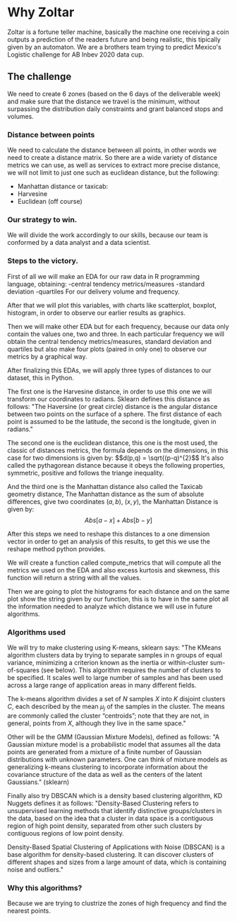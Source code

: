 # Why Zoltar
Zoltar is a fortune teller machine, basically the machine one receiving a coin outputs a prediction of the readers future and being realistic, this tipically given by an automaton. We are a brothers team trying to predict Mexico's Logistic challenge for AB Inbev 2020 data cup. 

## The challenge
We need to create 6 zones (based on the 6 days of the deliverable week) and make sure that the distance we travel is the minimum, without surpassing the distribution daily constraints and grant balanced stops and volumes.

### Distance between points
We need to calculate the distance between all points, in other words we need to create a distance matrix. So there are a wide variety of distance metrics we can use, as well as services to extract more precise distance, we will not limit to just one such as euclidean distance, but the following:
* Manhattan distance or taxicab: 
* Harvesine 
* Euclidean (off course)


### Our strategy to win. 
We will divide the work accordingly to our skills, because our team is conformed by a data analyst and a data scientist.

### Steps to the victory.
First of all we will make an EDA for our raw data in R programming language, obtaining:
-central tendency metrics/measures
-standard deviation
-quartiles
For our delivery volume and frequency.

After that we will plot this variables, with charts like scatterplot, boxplot, histogram, in order to observe our earlier results as graphics.

Then we will make other EDA but for each frequency, because our data only contain the values one, two and three.
In each particular frequency we will obtain the central tendency metrics/measures, standard deviation and quartiles but also make four plots (paired in only one) to observe our metrics by a graphical way.

After finalizing this EDAs, we will apply three types of distances to our dataset, this in Python.

The first one is the Harvesine distance, in order to use this one we will transform our coordinates to radians.
Sklearn defines this distance as follows: "The Haversine (or great circle) distance is the angular distance between two points on the surface of a sphere. The first distance of each point is assumed to be the latitude, the second is the longitude, given in radians."

The second one is the euclidean distance, this one is the most used, the classic of distances metrics, the formula depends on the dimensions, in this case for two dimensions is given by:
$$d(p,q) = \sqrt{(p-q)^{2}$$
It's also called the pythagorean distance because it obeys the following properties, symmetric, positive and follows the triange inequality.

And the third one is the Manhattan distance also called the Taxicab geometry distance, The Manhattan distance as the sum of absolute differences, give two coordinates $(a, b)$, $(x, y)$, the Manhattan Distance is given by:
$$Abs [a − x] + Abs [b − y]$$

After this steps we need to reshape this distances to a one dimension vector in order to get an analysis of this results, to get this we use the reshape method python provides.

We will create a function called compute_metrics that will compute all the metrics we used on the EDA and also excess kurtosis and skewness, this function will return a string with all the values.

Then we are going to plot the histograms for each distance and on the same plot show the string given by our function, this is to have in the same plot all the information needed to analyze which distance we will use in future algorithms.

### Algorithms used
We will try to make clustering using K-means, sklearn says:
"The KMeans algorithm clusters data by trying to separate samples in n groups of equal variance, minimizing a criterion known as the inertia or within-cluster sum-of-squares (see below). This algorithm requires the number of clusters to be specified. It scales well to large number of samples and has been used across a large range of application areas in many different fields.

The k-means algorithm divides a set of $N$ samples $X$ into $K$ disjoint clusters $C$, each described by the mean $\mu_{j}$ of the samples in the cluster. The means are commonly called the cluster “centroids”; note that they are not, in general, points from $X$, although they live in the same space."

Other will be the GMM (Gaussian Mixture Models), defined as follows: "A Gaussian mixture model is a probabilistic model that assumes all the data points are generated from a mixture of a finite number of Gaussian distributions with unknown parameters. One can think of mixture models as generalizing k-means clustering to incorporate information about the covariance structure of the data as well as the centers of the latent Gaussians." (sklearn) 

Finally also try DBSCAN which is a density based clustering algorithm, KD Nuggets defines it as follows: "Density-Based Clustering refers to unsupervised learning methods that identify distinctive groups/clusters in the data, based on the idea that a cluster in data space is a contiguous region of high point density, separated from other such clusters by contiguous regions of low point density.

Density-Based Spatial Clustering of Applications with Noise (DBSCAN) is a base algorithm for density-based clustering. It can discover clusters of different shapes and sizes from a large amount of data, which is containing noise and outliers."

### Why this algorithms? 
Because we are trying to clustrize the zones of high frequency and find the nearest points.